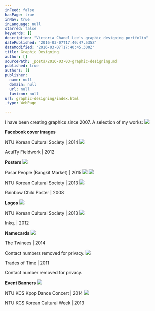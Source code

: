 ```yaml
---
inFeed: false
hasPage: true
inNav: true
inLanguage: null
starred: false
keywords: []
description: "Victoria Chanel Lee's graphic designing portfolio"
datePublished: '2016-03-07T17:40:47.535Z'
dateModified: '2016-03-07T17:40:45.300Z'
title: Graphic Designing
author: []
sourcePath: _posts/2016-03-03-graphic-designing.md
published: true
authors: []
publisher:
  name: null
  domain: null
  url: null
  favicon: null
url: graphic-designing/index.html
_type: WebPage

---
```

I have been creating graphics since 2007\. A selection of my works:
![](https://the-grid-user-content.s3-us-west-2.amazonaws.com/0a90cc23-3465-41ea-bf32-3fe9d91c311f.jpg)

**Facebook cover images**

NTU Korean Cultural Society | 2014
![](https://the-grid-user-content.s3-us-west-2.amazonaws.com/c4d03bd0-4aa2-4207-bd49-32ea650cba2f.png)

AcuiTy Fieldwork | 2012

**Posters**
![](https://the-grid-user-content.s3-us-west-2.amazonaws.com/f7c446db-bb3d-47c7-a4db-e5e4e72d026d.jpg)

Pasar People (Bangkit Market) | 2015
![](https://the-grid-user-content.s3-us-west-2.amazonaws.com/d642b5c9-7304-4f1d-8a5c-aaf66752b54b.jpg)
![](https://the-grid-user-content.s3-us-west-2.amazonaws.com/9be6ffca-f9e0-4bea-87f5-b63a8952e51c.jpg)

NTU Korean Cultural Society | 2013
![](https://the-grid-user-content.s3-us-west-2.amazonaws.com/28ada990-bd05-4e4d-8950-caf3dcf7a834.jpg)

Rainbow Child Poster | 2008

**Logos**
![](https://the-grid-user-content.s3-us-west-2.amazonaws.com/c922a0fb-5d56-486e-9681-0f842592c4ab.png)

NTU Korean Cultural Society | 2013
![](https://the-grid-user-content.s3-us-west-2.amazonaws.com/4004a4ab-6113-4138-8def-b67e8516075d.png)

Inkq. | 2012

**Namecards**
![](https://the-grid-user-content.s3-us-west-2.amazonaws.com/6f895d2c-7538-4a02-8511-d6cf3bf2ed60.png)

The Twinees | 2014

Contact numbers removed for privacy.
![](https://the-grid-user-content.s3-us-west-2.amazonaws.com/78f5cd26-7f39-4046-bc48-73bacebcb61a.png)

Trades of Time | 2011

Contact number removed for privacy.

**Event Banners**
![](https://the-grid-user-content.s3-us-west-2.amazonaws.com/44ad8f3c-0bf7-4060-8adb-5daa58a6201e.png)

NTU KCS Kpop Dance Concert | 2014
![](https://s3-us-west-2.amazonaws.com/the-grid-img/p/9c6a9864e388bffc4c9f36e4f116764d69ddc102.png)

NTU KCS Korean Cultural Week | 2013